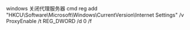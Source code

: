 windows 关闭代理服务器 cmd
reg add "HKCU\Software\Microsoft\Windows\CurrentVersion\Internet Settings" 
/v ProxyEnable /t REG_DWORD /d 0 /f 
